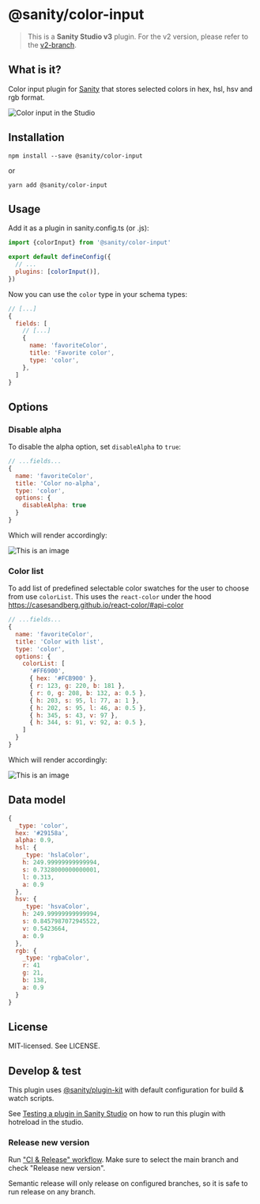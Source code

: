 # @sanity/color-input

> This is a **Sanity Studio v3** plugin.
> For the v2 version, please refer to the [v2-branch](https://github.com/sanity-io/sanity/tree/next/packages/%40sanity/color-input).

## What is it?

Color input plugin for [Sanity](https://sanity.io/) that stores selected colors in hex, hsl, hsv and rgb format.

![Color input in the Studio](assets/color-input.png)

## Installation

```
npm install --save @sanity/color-input
```

or

```
yarn add @sanity/color-input
```

## Usage

Add it as a plugin in sanity.config.ts (or .js):

```js
import {colorInput} from '@sanity/color-input'

export default defineConfig({
  // ...
  plugins: [colorInput()],
})
```

Now you can use the `color` type in your schema types:

```js
// [...]
{
  fields: [
    // [...]
    {
      name: 'favoriteColor',
      title: 'Favorite color',
      type: 'color',
    },
  ]
}
```

## Options

### Disable alpha

To disable the alpha option, set `disableAlpha` to `true`:

```js
// ...fields...
{
  name: 'favoriteColor',
  title: 'Color no-alpha',
  type: 'color',
  options: {
    disableAlpha: true
  }
}
```

Which will render accordingly:

![This is an image](assets/no-alpha.png)

### Color list

To add list of predefined selectable color swatches for the user to choose from use `colorList`.
This uses the `react-color` under the hood https://casesandberg.github.io/react-color/#api-color

```js
// ...fields...
{
  name: 'favoriteColor',
  title: 'Color with list',
  type: 'color',
  options: {
    colorList: [
      '#FF6900',
      { hex: '#FCB900' },
      { r: 123, g: 220, b: 181 },
      { r: 0, g: 208, b: 132, a: 0.5 },
      { h: 203, s: 95, l: 77, a: 1 },
      { h: 202, s: 95, l: 46, a: 0.5 },
      { h: 345, s: 43, v: 97 },
      { h: 344, s: 91, v: 92, a: 0.5 },
    ]
  }
}
```

Which will render accordingly:

![This is an image](assets/color-list.png)

## Data model

```js
{
  _type: 'color',
  hex: '#29158a',
  alpha: 0.9,
  hsl: {
    _type: 'hslaColor',
    h: 249.99999999999994,
    s: 0.7328000000000001,
    l: 0.313,
    a: 0.9
  },
  hsv: {
    _type: 'hsvaColor',
    h: 249.99999999999994,
    s: 0.8457987072945522,
    v: 0.5423664,
    a: 0.9
  },
  rgb: {
    _type: 'rgbaColor',
    r: 41
    g: 21,
    b: 138,
    a: 0.9
  }
}
```

## License

MIT-licensed. See LICENSE.

## Develop & test

This plugin uses [@sanity/plugin-kit](https://github.com/sanity-io/plugin-kit)
with default configuration for build & watch scripts.

See [Testing a plugin in Sanity Studio](https://github.com/sanity-io/plugin-kit#testing-a-plugin-in-sanity-studio)
on how to run this plugin with hotreload in the studio.

### Release new version

Run ["CI & Release" workflow](https://github.com/sanity-io/color-input/actions/workflows/main.yml).
Make sure to select the main branch and check "Release new version".

Semantic release will only release on configured branches, so it is safe to run release on any branch.
